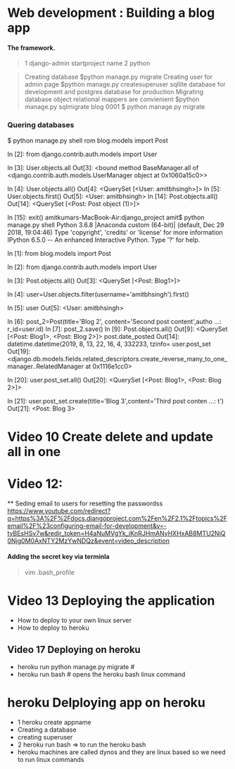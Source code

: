 # Web development : Building a blog app
#### The framework.
> 1 django-admin startproject name
> 2 python

> Creating database  $python manage.py migrate
> Creating user for admin page $python manage.py createsuperuser
> sqllite database for development and postgres database for production
> Migrating database
> object relational mappers are convienient
> $python manage.py sqlmigrate blog 0001
> $ python manage.py migrate
### Quering databases
$ python manage.py shell
rom blog.models import Post

 In [2]: from django.contrib.auth.models import User

In [3]: User.objects.all
Out[3]: <bound method BaseManager.all of <django.contrib.auth.models.UserManager object at 0x1060a15c0>>

In [4]: User.objects.all()
Out[4]: <QuerySet [<User: amitbhsingh>]>
In [5]: User.objects.first()
Out[5]: <User: amitbhsingh>
In [14]: Post.objects.all()
Out[14]: <QuerySet [<Post: Post object (1)>]>

In [15]: exit()
amitkumars-MacBook-Air:django_project amit$ python manage.py shell
Python 3.6.8 |Anaconda custom (64-bit)| (default, Dec 29 2018, 19:04:46)
Type 'copyright', 'credits' or 'license' for more information
IPython 6.5.0 -- An enhanced Interactive Python. Type '?' for help.

In [1]: from blog.models import Post

In [2]: from django.contrib.auth.models import User

In [3]: Post.objects.all()
Out[3]: <QuerySet [<Post: Blog1>]>

In [4]: user=User.objects.filter(username='amitbhsingh').first()

In [5]: user
Out[5]: <User: amitbhsingh>

In [6]: post_2=Post(title='Blog 2', content='Second post content',autho
   ...: r_id=user.id)
In [7]: post_2.save()
In [9]: Post.objects.all()
Out[9]: <QuerySet [<Post: Blog1>, <Post: Blog 2>]>
post.date_posted
Out[14]: datetime.datetime(2019, 8, 13, 22, 16, 4, 332233, tzinfo=<UTC>
  user.post_set
Out[19]: <django.db.models.fields.related_descriptors.create_reverse_many_to_one_manager.<locals>.RelatedManager at 0x1116e1cc0>

In [20]: user.post_set.all()
Out[20]: <QuerySet [<Post: Blog1>, <Post: Blog 2>]>

In [21]: user.post_set.create(title='Blog 3',content='Third post conten
    ...: t')
Out[21]: <Post: Blog 3>


# Video 10 Create delete and update all in one

# Video 12:
** Seding email to users for resetting the passwordss
https://www.youtube.com/redirect?q=https%3A%2F%2Fdocs.djangoproject.com%2Fen%2F2.1%2Ftopics%2Femail%2F%23configuring-email-for-development&v=-tyBEsHSv7w&redir_token=H4aNuMVgYk_iKnRJHmANyHXHxAB8MTU2NjQ0Njg0M0AxNTY2MzYwNDQz&event=video_description


#### Adding the secret key via terminla
> vim .bash_profile

# Video 13 Deploying the application
* How to deploy to your own linux server
* How to deploy to heroku

## Video 17 Deploying on heroku
* heroku run python manage.py migrate #
* heroku run bash # opens the heroku bash linux command
# heroku Delploying app on heroku
* 1 heroku create appname
* Creating a database
* creating superuser
* 2 heroku run bash => to run the heroku bash
* heroku machines are called dynos and they are linux based so we need to run linux commands

